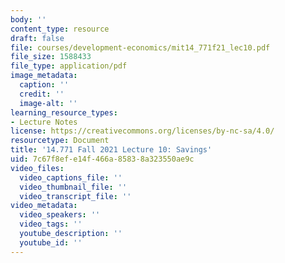 ```yaml
---
body: ''
content_type: resource
draft: false
file: courses/development-economics/mit14_771f21_lec10.pdf
file_size: 1588433
file_type: application/pdf
image_metadata:
  caption: ''
  credit: ''
  image-alt: ''
learning_resource_types:
- Lecture Notes
license: https://creativecommons.org/licenses/by-nc-sa/4.0/
resourcetype: Document
title: '14.771 Fall 2021 Lecture 10: Savings'
uid: 7c67f8ef-e14f-466a-8583-8a323550ae9c
video_files:
  video_captions_file: ''
  video_thumbnail_file: ''
  video_transcript_file: ''
video_metadata:
  video_speakers: ''
  video_tags: ''
  youtube_description: ''
  youtube_id: ''
---
```

